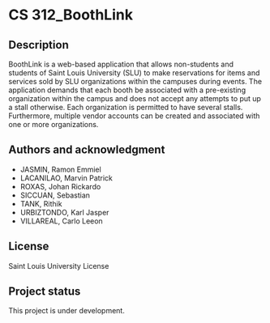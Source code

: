 # CS 312_BoothLink

## Description
BoothLink is a web-based application that allows non-students and students of Saint Louis University (SLU) to make reservations for items and services sold by SLU organizations within the campuses during events. The application demands that each booth be associated with a pre-existing organization within the campus and does not accept any attempts to put up a stall otherwise. Each organization is permitted to have several stalls. Furthermore, multiple vendor accounts can be created and associated with one or more organizations. 

## Authors and acknowledgment
- JASMIN, Ramon Emmiel
- LACANILAO, Marvin Patrick
- ROXAS, Johan Rickardo
- SICCUAN, Sebastian
- TANK, Rithik
- URBIZTONDO, Karl Jasper
- VILLAREAL, Carlo Leeon


## License
Saint Louis University License

## Project status
This project is under development.
